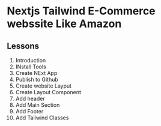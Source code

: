 # Nextjs Tailwind E-Commerce webssite Like Amazon

## Lessons

1. Introduction
2. INstall Tools
3. Create NExt App
4. Publish to Github
5. Create website Layput
 1. Create Layout Component
 2. Add header
 3. Add Main Section
 4. Add Footer
 5. Add Tailwind Classes
